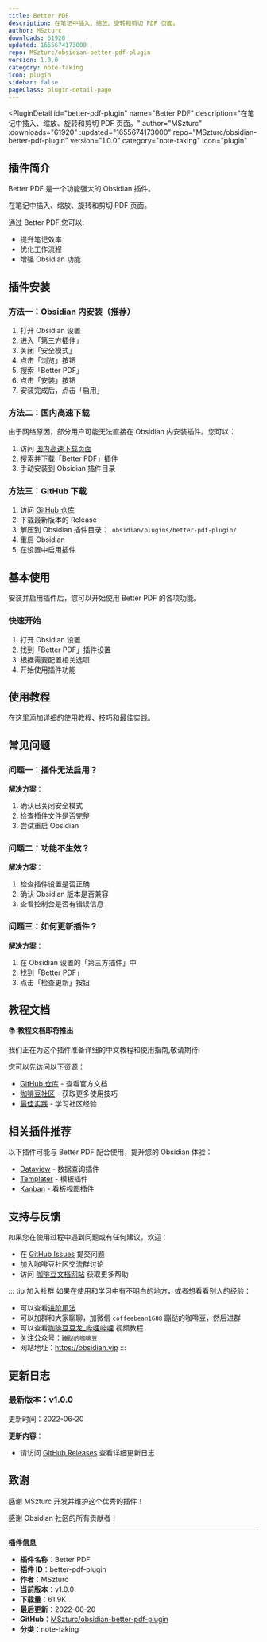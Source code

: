```yaml
---
title: Better PDF
description: 在笔记中插入、缩放、旋转和剪切 PDF 页面。
author: MSzturc
downloads: 61920
updated: 1655674173000
repo: MSzturc/obsidian-better-pdf-plugin
version: 1.0.0
category: note-taking
icon: plugin
sidebar: false
pageClass: plugin-detail-page
---
```


<PluginDetail
  id="better-pdf-plugin"
  name="Better PDF"
  description="在笔记中插入、缩放、旋转和剪切 PDF 页面。"
  author="MSzturc"
  :downloads="61920"
  :updated="1655674173000"
  repo="MSzturc/obsidian-better-pdf-plugin"
  version="1.0.0"
  category="note-taking"
  icon="plugin"
>

<!-- AUTO_GENERATED_START -->
## 插件简介

Better PDF 是一个功能强大的 Obsidian 插件。

在笔记中插入、缩放、旋转和剪切 PDF 页面。

通过 Better PDF,您可以:

- 提升笔记效率
- 优化工作流程
- 增强 Obsidian 功能

<!-- AUTO_GENERATED_END -->

<!-- AUTO_GENERATED_START -->
## 插件安装

### 方法一：Obsidian 内安装（推荐）

1. 打开 Obsidian 设置
2. 进入「第三方插件」
3. 关闭「安全模式」
4. 点击「浏览」按钮
5. 搜索「Better PDF」
6. 点击「安装」按钮
7. 安装完成后，点击「启用」

### 方法二：国内高速下载

由于网络原因，部分用户可能无法直接在 Obsidian 内安装插件。您可以：

1. 访问 [国内高速下载页面](/zh/documentation/obsidian-plugins-download.html)
2. 搜索并下载「Better PDF」插件
3. 手动安装到 Obsidian 插件目录

### 方法三：GitHub 下载

1. 访问 [GitHub 仓库](https://github.com/MSzturc/obsidian-better-pdf-plugin)
2. 下载最新版本的 Release
3. 解压到 Obsidian 插件目录：`.obsidian/plugins/better-pdf-plugin/`
4. 重启 Obsidian
5. 在设置中启用插件

## 基本使用

安装并启用插件后，您可以开始使用 Better PDF 的各项功能。

### 快速开始

1. 打开 Obsidian 设置
2. 找到「Better PDF」插件设置
3. 根据需要配置相关选项
4. 开始使用插件功能

<!-- AUTO_GENERATED_END -->

<!-- CUSTOM_CONTENT_START:tutorial -->
## 使用教程

在这里添加详细的使用教程、技巧和最佳实践。

<!-- CUSTOM_CONTENT_END:tutorial -->

<!-- SHARED_CONTENT_START -->
## 常见问题

### 问题一：插件无法启用？

**解决方案**：
1. 确认已关闭安全模式
2. 检查插件文件是否完整
3. 尝试重启 Obsidian

### 问题二：功能不生效？

**解决方案**：
1. 检查插件设置是否正确
2. 确认 Obsidian 版本是否兼容
3. 查看控制台是否有错误信息

### 问题三：如何更新插件？

**解决方案**：
1. 在 Obsidian 设置的「第三方插件」中
2. 找到「Better PDF」
3. 点击「检查更新」按钮

## 教程文档

📚 **教程文档即将推出**

我们正在为这个插件准备详细的中文教程和使用指南,敬请期待!

您可以先访问以下资源：
- [GitHub 仓库](https://github.com/MSzturc/obsidian-better-pdf-plugin) - 查看官方文档
- [咖啡豆社区](/zh/bases/) - 获取更多使用技巧
- [最佳实践](/zh/best-practices/) - 学习社区经验

## 相关插件推荐

以下插件可能与 Better PDF 配合使用，提升您的 Obsidian 体验：

- [Dataview](/zh/plugins/dataview.html) - 数据查询插件
- [Templater](/zh/plugins/templater-obsidian.html) - 模板插件
- [Kanban](/zh/plugins/obsidian-kanban.html) - 看板视图插件

## 支持与反馈

如果您在使用过程中遇到问题或有任何建议，欢迎：

- 在 [GitHub Issues](https://github.com/MSzturc/obsidian-better-pdf-plugin/issues) 提交问题
- 加入咖啡豆社区交流群讨论
- 访问 [咖啡豆文档网站](https://obsidian.vip) 获取更多帮助

::: tip 加入社群
如果在使用和学习中有不明白的地方，或者想看看别人的经验：
- 可以查看[进阶用法](/zh/advanced)
- 可以加群和大家聊聊，加微信 `coffeebean1688` 蹦跶的咖啡豆，然后进群
- 可以查看[咖啡豆豆龙_哔哩哔哩](https://space.bilibili.com/618777356) 视频教程
- 关注公众号：`蹦跶的咖啡豆`
- 网站地址：https://obsidian.vip
:::
<!-- SHARED_CONTENT_END -->

<!-- AUTO_GENERATED_START -->
## 更新日志

### 最新版本：v1.0.0

更新时间：2022-06-20

**更新内容**：
- 请访问 [GitHub Releases](https://github.com/MSzturc/obsidian-better-pdf-plugin/releases) 查看详细更新日志

## 致谢

感谢 MSzturc 开发并维护这个优秀的插件！

感谢 Obsidian 社区的所有贡献者！

---

**插件信息**
- **插件名称**：Better PDF
- **插件 ID**：better-pdf-plugin
- **作者**：MSzturc
- **当前版本**：v1.0.0
- **下载量**：61.9K
- **最后更新**：2022-06-20
- **GitHub**：[MSzturc/obsidian-better-pdf-plugin](https://github.com/MSzturc/obsidian-better-pdf-plugin)
- **分类**：note-taking
<!-- AUTO_GENERATED_END -->

</PluginDetail>

